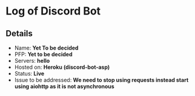 # Log of Discord Bot 

## Details
- Name: **Yet To be decided**
- PFP: **Yet to be decided**
- Servers: **hello**
- Hosted on: **Heroku (discord-bot-asp)**
- Status: **Live**
- Issue to be addressed: **We need to stop using requests instead start using aiohttp as it is not asynchronous** 